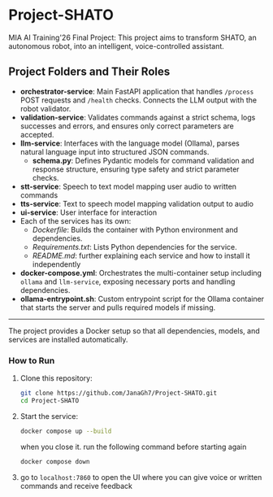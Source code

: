 # Project-SHATO
MIA AI Training'26 Final Project: This project aims to transform SHATO, an autonomous robot, into an intelligent,  voice-controlled assistant.

## Project Folders and Their Roles

- **orchestrator-service**: Main FastAPI application that handles `/process` POST requests and `/health` checks. Connects the LLM output with the robot validator.  
- **validation-service**: Validates commands against a strict schema, logs successes and errors, and ensures only correct parameters are accepted.  
- **llm-service**: Interfaces with the language model (Ollama), parses natural language input into structured JSON commands.  
  - **schema.py**: Defines Pydantic models for command validation and response structure, ensuring type safety and strict parameter checks.
- **stt-service**: Speech to text model mapping user audio to written commands
- **tts-service**: Text to speech model mapping validation output to audio 
- **ui-service**: User interface for interaction
- Each of the services has its own:
  - *Dockerfile*: Builds the container with Python environment and dependencies.
  - *Requirements.txt*: Lists Python dependencies for the service.  
  - *README.md*: further explaining each service and how to install it independently
- **docker-compose.yml**: Orchestrates the multi-container setup including `ollama` and `llm-service`, exposing necessary ports and handling dependencies.  
- **ollama-entrypoint.sh**: Custom entrypoint script for the Ollama container that starts the server and pulls required models if missing.  

---

The project provides a Docker setup so that all dependencies, models, and services are installed automatically.

### How to Run

1. Clone this repository:
   ```bash
   git clone https://github.com/JanaGh7/Project-SHATO.git
   cd Project-SHATO
   ```

2. Start the service:
   ```bash
   docker compose up --build
   ```
   when you close it. run the following command before starting again
   ```bash
   docker compose down
   ```
3. go to `localhost:7860` to open the UI where you can give voice or written commands and receive feedback
